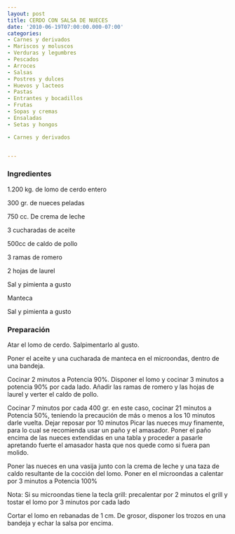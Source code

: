 ```yaml
---
layout: post
title: CERDO CON SALSA DE NUECES
date: '2010-06-19T07:00:00.000-07:00'
categories:
- Carnes y derivados
- Mariscos y moluscos
- Verduras y legumbres
- Pescados
- Arroces
- Salsas
- Postres y dulces
- Huevos y lacteos
- Pastas
- Entrantes y bocadillos
- Frutas
- Sopas y cremas
- Ensaladas
- Setas y hongos

- Carnes y derivados


---
```


<h3>Ingredientes</h3>

1.200 kg. de lomo de cerdo entero

300 gr. de nueces peladas

750 cc. De crema de leche

3 cucharadas de aceite

500cc de caldo de pollo

3 ramas de romero

2 hojas de laurel

Sal y pimienta a gusto

Manteca

Sal y pimienta a gusto

<h3>Preparación</h3>

Atar el lomo de cerdo. Salpimentarlo al gusto.

Poner el aceite y una cucharada de manteca en el microondas, dentro de una bandeja.

Cocinar 2 minutos a Potencia 90%. Disponer el lomo y cocinar 3 minutos a potencia 90% por cada lado. Añadir las ramas de romero y las hojas de laurel y verter el caldo de pollo.

Cocinar 7 minutos por cada 400 gr. en este caso, cocinar 21 minutos a Potencia 50%, teniendo la precaución de más o menos a los 10 minutos darle vuelta. Dejar reposar por 10 minutos Picar las nueces muy finamente, para lo cual se recomienda usar un paño y el amasador. Poner el paño encima de las nueces extendidas en una tabla y proceder a pasarle apretando fuerte el amasador hasta que nos quede como si fuera pan molido.

Poner las nueces en una vasija junto con la crema de leche y una taza de caldo resultante de la cocción del lomo. Poner en el microondas a calentar por 3 minutos a Potencia 100%

Nota: Si su microondas tiene la tecla grill: precalentar por 2 minutos el grill y tostar el lomo por 3 minutos por cada lado

Cortar el lomo en rebanadas de 1 cm. De grosor, disponer los trozos en una bandeja y echar la salsa por encima.

